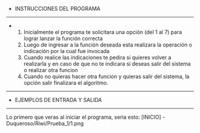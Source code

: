 - INSTRUCCIONES DEL PROGRAMA
---
- 1. Inicialmente el programa te solicitara una opción (del 1 al 7) para lograr lanzar la función correcta
  2. Luego de ingresar a la función deseada esta realizara la operación o indicación por la cual fue invocada
  3. Cuando realice las indicaciones te pedira si quieres volver a realizarla y en caso de que no te indicara si deseas salir del sistema o realizar otra funcion
  4. Cuando no quieras hacer otra funcion y quieras salir del sistema, la opción salir finalizara el algoritmo.
---
- EJEMPLOS DE ENTRADA Y SALIDA
---
Lo primero que veras al iniciar el programa, seria esto:
[INICIO] - Duqueroso/Riwi/Prueba_1/1.png
  
